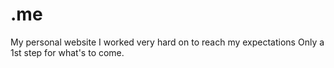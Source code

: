# .me
My personal website I worked very hard on to reach my expectations
Only a 1st step for what's to come.
